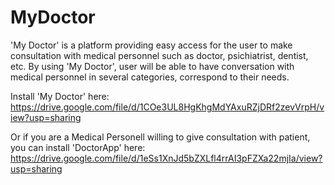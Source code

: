 # MyDoctor
'My Doctor' is a platform providing easy access for the user to make consultation with medical personnel such as doctor, psichiatrist, dentist, etc.
By using 'My Doctor', user will be able to have conversation with medical personnel in several categories, correspond to their needs.

Install 'My Doctor' here:
https://drive.google.com/file/d/1COe3UL8HgKhgMdYAxuRZjDRf2zevVrpH/view?usp=sharing

Or if you are a Medical Personell willing to give consultation with patient, you can install 'DoctorApp' here:
https://drive.google.com/file/d/1eSs1XnJd5bZXLfl4rrAI3pFZXa22mjIa/view?usp=sharing
